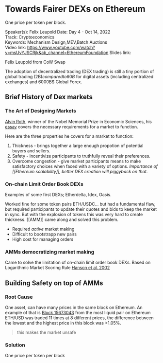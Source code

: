 # Towards Fairer DEXs on Ethereum
One price per token per block.

Speaker(s): Felix Leupold
Date: Day 4 - Oct 14, 2022  
Track: Cryptoeconomics  
Keywords: Mechanism Design,MEV,Batch Auctions  
Video link: https://www.youtube.com/watch?v=msUvYJSCRjk&ab_channel=EthereumFoundation
Slides link:

Felix Leupold from CoW Swap

The adoption of decentralized trading (DEX trading) is still a tiny portion of global trading (2B$) compared to 60B$ for digital assets (including centralized exchanges) and 6000B$ Global Forex.

## Brief History of Dex markets

### The Art of Designing Markets

[Alvin Roth](https://en.wikipedia.org/wiki/Alvin_E._Roth), winner of the Nobel Memorial Prize in Economic Sciences, his [essay](https://hbr.org/2007/10/the-art-of-designing-markets) covers the necessary requirements for a market to function. 

Here are the three properties he covers for a market to function:
1. Thickness - brings together a large enough propotion of potential buyers and sellers.
2. Safety - incentivize participants to truthfully reveal their preferences.
3. Overcome congestion - give market participants means to make satisfactory choices when faced with a variety of options. _Importance of [[Ethereum scalability]], better DEX creation will piggyback on that_.

### On-chain Limit Order Book DEXs
Examples of some first DEXs; Etherdelta, Idex, Oasis.

Worked fine for some token pairs ETH/USDC... but had a fundamental flaw, but required participants to update their quotes and bids to keep the market in sync. But with the explosion of tokens this was very hard to create thickness. [[AMM]] came along and solved this problem.  

- Required *active* market making
- Difficult to bootstrapp new pairs 
- High cost for managing orders

### AMMs democratizing market making
Came to solve the limitation of on-chain limit order book DEXs. Based on Logarithmic Market Scoring Rule [Hanson et al. 2002]()

## Building Safety on top of AMMs

### Root Cause
One asset, can have many prices in the same block on Ethereum. 
An example of that is [Block 15673043]() from the most liquid pair on Ethereum ETH/USD was traded 11 times at 8 different prices, the difference between the lowest and the highest price in this block was >1.05%.

> this makes the market unsafe

### Solution

One price per token per block
